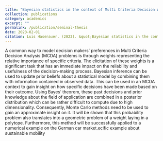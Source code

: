 ```yaml
---
title: "Bayesian statistics in the context of Multi Criteria Decision Analysis (MCDA)"
collection: publications
category: academics
excerpt: ""
permalink: /publication/seminal-thesis
date: 2023-02-01
citation: Luis Hasenauer. (2023). &quot;Bayesian statistics in the context of Multi Criteria Decision Analysis (MCDA).&quot;'
---
```

A common way to model decision makers’ preferences in Multi Criteria Decision Analysis (MCDA) problems is through weights representing the relative importance of specific criteria. The elicitation of these weights is a significant task that has an immediate impact on the reliability and usefulness of the decision-making process. Bayesian inference can be used to update prior beliefs about a statistical model by combining them with information contained in observed data. This can be used in an MCDA context to gain insight on
how specific decisions have been made based on their outcome. Using Bayes’ theorem, these past decisions and prior knowledge about the field of application are combined in a posterior distribution which can be rather difficult to compute due to high dimensionality. Consequently, Monte Carlo methods need to be used to gain an approximate insight on it. It will be shown that this probability problem also translates into a geometric problem of a weight laying in a polytope. Furthermore, this method will be successfully applied to a numerical example on the German car market.ecific example about sustainable mobility
